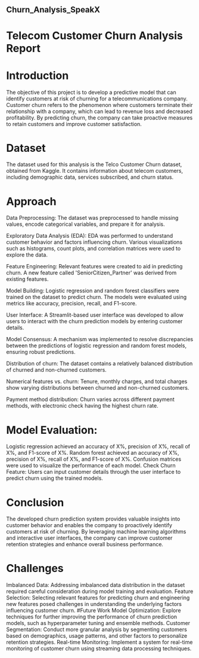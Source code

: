 ## Churn_Analysis_SpeakX
# Telecom Customer Churn Analysis Report
# Introduction
The objective of this project is to develop a predictive model that can identify customers at risk of churning for a telecommunications company. Customer churn refers to the phenomenon where customers terminate their relationship with a company, which can lead to revenue loss and decreased profitability. By predicting churn, the company can take proactive measures to retain customers and improve customer satisfaction.

# Dataset
The dataset used for this analysis is the Telco Customer Churn dataset, obtained from Kaggle. It contains information about telecom customers, including demographic data, services subscribed, and churn status.

# Approach
Data Preprocessing: The dataset was preprocessed to handle missing values, encode categorical variables, and prepare it for analysis.

Exploratory Data Analysis (EDA): EDA was performed to understand customer behavior and factors influencing churn. Various visualizations such as histograms, count plots, and correlation matrices were used to explore the data.

Feature Engineering: Relevant features were created to aid in predicting churn. A new feature called 'SeniorCitizen_Partner' was derived from existing features.

Model Building: Logistic regression and random forest classifiers were trained on the dataset to predict churn. The models were evaluated using metrics like accuracy, precision, recall, and F1-score.

User Interface: A Streamlit-based user interface was developed to allow users to interact with the churn prediction models by entering customer details.

Model Consensus: A mechanism was implemented to resolve discrepancies between the predictions of logistic regression and random forest models, ensuring robust predictions.

Distribution of churn: The dataset contains a relatively balanced distribution of churned and non-churned customers.

Numerical features vs. churn: Tenure, monthly charges, and total charges show varying distributions between churned and non-churned customers.

Payment method distribution: Churn varies across different payment methods, with electronic check having the highest churn rate.

# Model Evaluation:
Logistic regression achieved an accuracy of X%, precision of X%, recall of X%, and F1-score of X%.
Random forest achieved an accuracy of X%, precision of X%, recall of X%, and F1-score of X%.
Confusion matrices were used to visualize the performance of each model.
Check Churn Feature:
Users can input customer details through the user interface to predict churn using the trained models.
# Conclusion
The developed churn prediction system provides valuable insights into customer behavior and enables the company to proactively identify customers at risk of churning. By leveraging machine learning algorithms and interactive user interfaces, the company can improve customer retention strategies and enhance overall business performance.

# Challenges
Imbalanced Data: Addressing imbalanced data distribution in the dataset required careful consideration during model training and evaluation.
Feature Selection: Selecting relevant features for predicting churn and engineering new features posed challenges in understanding the underlying factors influencing customer churn.
#Future Work
Model Optimization: Explore techniques for further improving the performance of churn prediction models, such as hyperparameter tuning and ensemble methods.
Customer Segmentation: Conduct more granular analysis by segmenting customers based on demographics, usage patterns, and other factors to personalize retention strategies.
Real-time Monitoring: Implement a system for real-time monitoring of customer churn using streaming data processing techniques.
